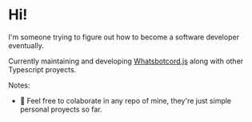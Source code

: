 # Hi!

I'm someone trying to figure out how to become a software developer eventually.

Currently maintaining and developing [Whatsbotcord.js](https://github.com/KristanLaimon/WhatsBotCord.js) along with other Typescript proyects.

Notes:

- 🦊 Feel free to colaborate in any repo of mine, they're just simple personal proyects so far.

